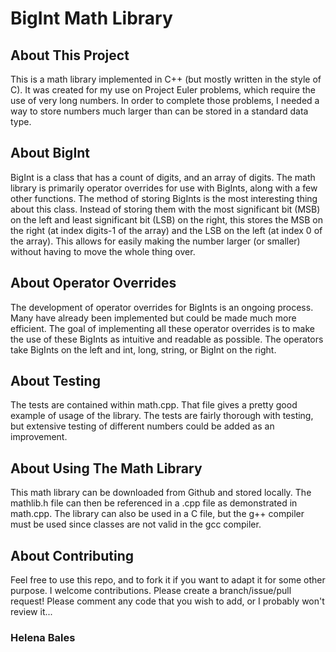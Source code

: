 # BigInt Math Library

## About This Project
This is a math library implemented in C++ (but mostly written in the style of
C). It was created for my use on Project Euler problems, which require the use
of very long numbers. In order to complete those problems, I needed a way to
store numbers much larger than can be stored in a standard data type.

## About BigInt
BigInt is a class that has a count of digits, and an array of digits. The math
library is primarily operator overrides for use with BigInts, along with a few
other functions. The method of storing BigInts is the most interesting thing
about this class. Instead of storing them with the most significant bit (MSB) on
the left and least significant bit (LSB) on the right, this stores the MSB on
the right (at index digits-1 of the array) and the LSB on the left (at index 0
of the array). This allows for easily making the number larger (or smaller)
without having to move the whole thing over.

## About Operator Overrides
The development of operator overrides for BigInts is an ongoing process. Many
have already been implemented but could be made much more efficient. The goal of
implementing all these operator overrides is to make the use of these BigInts as
intuitive and readable as possible. The operators take BigInts on the left and
int, long, string, or BigInt on the right.

## About Testing
The tests are contained within math.cpp. That file gives a pretty good example
of usage of the library. The tests are fairly thorough with testing, but
extensive testing of different numbers could be added as an improvement.

## About Using The Math Library
This math library can be downloaded from Github and stored locally. The
mathlib.h file can then be referenced in a .cpp file as demonstrated in
math.cpp. The library can also be used in a C file, but the g++ compiler must be
used since classes are not valid in the gcc compiler.

## About Contributing
Feel free to use this repo, and to fork it if you want to adapt it for some
other purpose. I welcome contributions. Please create a branch/issue/pull
request! Please comment any code that you wish to add, or I probably won't
review it...

### Helena Bales
